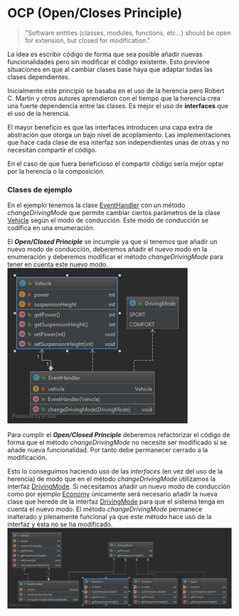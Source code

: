 # OCP (Open/Closes Principle)

> "Software entities (classes, modules, functions, etc...) should be open for extension, but closed for modification."

La idea es escribir código de forma que sea posible añadir nuevas funcionalidades pero sin modificar el código existente. Esto previene situaciones en que al cambiar clases base haya que adaptar todas las clases dependientes.

Inicialmente este principio se basaba en el uso de la herencia pero Robert C. Martin y otros autores aprendieron con el tiempo que la herencia crea una fuerte dependencia entre las clases. Es mejor el uso de **interfaces** que el uso de la herencia.

El mayor beneficio es que las interfaces introducen una capa extra de abstración que otorga un bajo nivel de acoplamiento. Las implementaciones que hace cada clase de esa interfaz son independientes unas de otras y no necesitan compartir el código.

En el caso de que fuera beneficioso el compartir código sería mejor optar por la herencia o la composición.

### Clases de ejemplo

En el ejemplo tenemos la clase [EventHandler](violation/EventHandler.java) con un método _changeDrivingMode_ que permite cambiar ciertos parámetros de la clase [Vehicle](violation/Vehicle.java) según el modo de conducción. Este modo de conducción se codifica en una enumeración. 

El **_Open/Closed Principle_** se incumple ya que si tenemos que añadir un nuevo modo de conducción, deberemos añadir el nuevo modo en la enumeración y deberemos modificar el método _changeDrivingMode_ para tener en cuenta este nuevo modo.  
![Diagram](ocp_violation_diagram.png)

Para cumplir el **_Open/Closed Principle_** deberemos refactorizar el código de forma que el método _changeDrivingMode_ no necesite ser modificado si se añade nueva funcionalidad. Por tanto debe permanecer cerrado a la modificación.

Esto lo conseguimos haciendo uso de las _interfaces_ (en vez del uso de la herencia) de modo que en el método _changeDrivingMode_ utilizamos la interfaz [DrivingMode](solution/DrivingMode.java). Si necesitamos añadir un nuevo modo de conducción como por ejemplo [Economy](solution/Economy.java) únicamente será necesario añadir la nueva clase que herede de la interfaz [DrivingMode](solution/DrivingMode.java) para que el sistema tenga en cuenta el nuevo modo. El método _changeDrivingMode_ permanece inalterado y plenamente funcional ya que este método hace uso de la interfaz y ésta no se ha modificado.   
![Diagram](ocp_solution_diagram.png)
